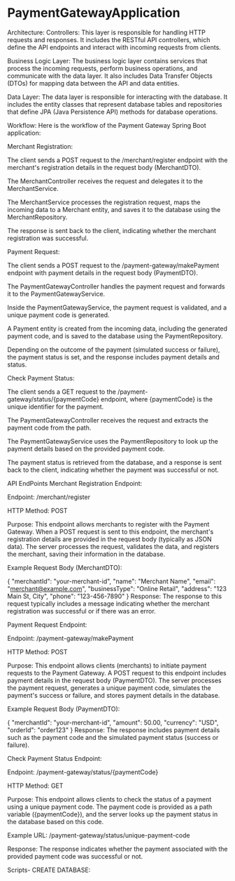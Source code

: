 # PaymentGatewayApplication
Architecture:
Controllers: This layer is responsible for handling HTTP requests and responses. It includes the RESTful API controllers, which define the API endpoints and interact with incoming requests from clients.

Business Logic Layer: The business logic layer contains services that process the incoming requests, perform business operations, and communicate with the data layer. It also includes Data Transfer Objects (DTOs) for mapping data between the API and data entities.

Data Layer: The data layer is responsible for interacting with the database. It includes the entity classes that represent database tables and repositories that define JPA (Java Persistence API) methods for database operations.

Workflow:
Here is the workflow of the Payment Gateway Spring Boot application:

Merchant Registration:

The client sends a POST request to the /merchant/register endpoint with the merchant's registration details in the request body (MerchantDTO).

The MerchantController receives the request and delegates it to the MerchantService.

The MerchantService processes the registration request, maps the incoming data to a Merchant entity, and saves it to the database using the MerchantRepository.

The response is sent back to the client, indicating whether the merchant registration was successful.

Payment Request:

The client sends a POST request to the /payment-gateway/makePayment endpoint with payment details in the request body (PaymentDTO).

The PaymentGatewayController handles the payment request and forwards it to the PaymentGatewayService.

Inside the PaymentGatewayService, the payment request is validated, and a unique payment code is generated.

A Payment entity is created from the incoming data, including the generated payment code, and is saved to the database using the PaymentRepository.

Depending on the outcome of the payment (simulated success or failure), the payment status is set, and the response includes payment details and status.

Check Payment Status:

The client sends a GET request to the /payment-gateway/status/{paymentCode} endpoint, where {paymentCode} is the unique identifier for the payment.

The PaymentGatewayController receives the request and extracts the payment code from the path.

The PaymentGatewayService uses the PaymentRepository to look up the payment details based on the provided payment code.

The payment status is retrieved from the database, and a response is sent back to the client, indicating whether the payment was successful or not.

API EndPoints
Merchant Registration Endpoint:

Endpoint: /merchant/register

HTTP Method: POST

Purpose: This endpoint allows merchants to register with the Payment Gateway. When a POST request is sent to this endpoint, the merchant's registration details are provided in the request body (typically as JSON data). The server processes the request, validates the data, and registers the merchant, saving their information in the database.

Example Request Body (MerchantDTO):

{
  "merchantId": "your-merchant-id",
  "name": "Merchant Name",
  "email": "merchant@example.com",
  "businessType": "Online Retail",
  "address": "123 Main St, City",
  "phone": "123-456-7890"
}
Response: The response to this request typically includes a message indicating whether the merchant registration was successful or if there was an error.

Payment Request Endpoint:

Endpoint: /payment-gateway/makePayment

HTTP Method: POST

Purpose: This endpoint allows clients (merchants) to initiate payment requests to the Payment Gateway. A POST request to this endpoint includes payment details in the request body (PaymentDTO). The server processes the payment request, generates a unique payment code, simulates the payment's success or failure, and stores payment details in the database.

Example Request Body (PaymentDTO):

{
  "merchantId": "your-merchant-id",
  "amount": 50.00,
  "currency": "USD",
  "orderId": "order123"
}
Response: The response includes payment details such as the payment code and the simulated payment status (success or failure).

Check Payment Status Endpoint:

Endpoint: /payment-gateway/status/{paymentCode}

HTTP Method: GET

Purpose: This endpoint allows clients to check the status of a payment using a unique payment code. The payment code is provided as a path variable ({paymentCode}), and the server looks up the payment status in the database based on this code.

Example URL: /payment-gateway/status/unique-payment-code

Response: The response indicates whether the payment associated with the provided payment code was successful or not.

Scripts-
CREATE DATABASE:



